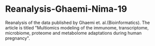 # Reanalysis-Ghaemi-Nima-19
Reanalysis of the data published by Ghaemi et. al.(Bioinformatics). The article is titled "Multiomics modeling of the immunome, transcriptome, microbiome, proteome and metabolome adaptations during human pregnancy".
